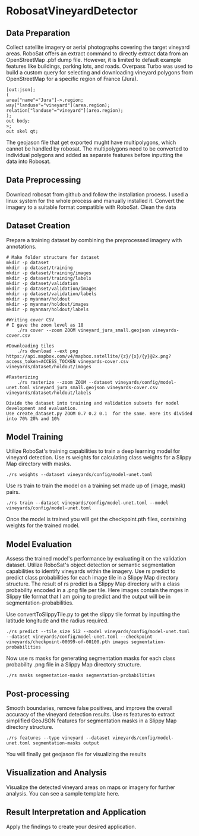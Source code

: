 # RobosatVineyardDetector
## Data Preparation
Collect satellite imagery or aerial photographs covering the target vineyard areas.
RoboSat offers an extract command to directly extract data from an OpenStreetMap .pbf dump file.
However, it is limited to default example features like buildings, parking lots, and roads.
Overpass Turbo was used to build a custom query for selecting and downloading vineyard polygons from OpenStreetMap for a specific region of France (Jura).
```
[out:json];
(
area["name"="Jura"]->.region;
way["landuse"="vineyard"](area.region);
relation["landuse"="vineyard"](area.region);
);
out body;
>;
out skel qt;
```
The geojason file that get exported mught have multipolygons, which cannot be handled by robosat. The multipolygons need to be converted to individual polygons and added as separate features before inputting the data into Robosat.
 
## Data Preprocessing
Download robosat from github and follow the installation process. I used a linux system for the whole process and manually installed it.
Convert the imagery to a suitable format compatible with RoboSat.
Clean the data

## Dataset Creation
Prepare a training dataset by combining the preprocessed imagery with annotations.


```
# Make folder structure for dataset
mkdir -p dataset
mkdir -p dataset/training
mkdir -p dataset/training/images
mkdir -p dataset/training/labels
mkdir -p dataset/validation
mkdir -p dataset/validation/images
mkdir -p dataset/validation/labels
mkdir -p myanmar/holdout
mkdir -p myanmar/holdout/images
mkdir -p myanmar/holdout/labels

#Writing cover CSV
# I gave the zoom level as 18
    ./rs cover --zoom ZOOM vineyard_jura_small.geojson vineyards-cover.csv

#Downloading tiles
    ./rs download --ext png https://api.mapbox.com/v4/mapbox.satellite/{z}/{x}/{y}@2x.png?access_token=ACCESS_TOCKEN vineyards-cover.csv vineyards/dataset/holdout/images

#Rasterizing
    ./rs rasterize --zoom ZOOM --dataset vineyards/config/model-unet.toml vineyard_jura_small.geojson vineyards-cover.csv vineyards/dataset/holdout/labels

Divide the dataset into training and validation subsets for model development and evaluation.
Use create_dataset.py ZOOM 0.7 0.2 0.1  for the same. Here its divided into 70% 20% and 10%
```

## Model Training
Utilize RoboSat's training capabilities to train a deep learning model for vineyard detection.
Use rs weights for calculating class weights for a Slippy Map directory with masks.
```
./rs weights --dataset vineyards/config/model-unet.toml
```
Use rs train to train the model on a training set made up of (image, mask) pairs.
```
./rs train --dataset vineyards/config/model-unet.toml --model vineyards/config/model-unet.toml
```
Once the model is trained you will get the checkpoint.pth files, containing weights for the trained model.

## Model Evaluation
Assess the trained model's performance by evaluating it on the validation dataset.
Utilize RoboSat's object detection or semantic segmentation capabilities to identify vineyards within the imagery.
Use rs predict to predict class probabilities for each image tile in a Slippy Map directory structure. The result of rs predict is a Slippy Map directory with a class probability encoded in a .png file per tile.
Here images contain the mges in Slippy tile format that I am going to predict and the output will be in segmentation-probabilities.

Use convertToSlippyTile.py to get the slippy tile format by inputting the latitude longitude and the radius required.

```
./rs predict --tile_size 512 --model vineyards/config/model-unet.toml --dataset vineyards/config/model-unet.toml --checkpoint vineyards/checkpoint-00099-of-00100.pth images segmentation-probabilities
```
Now use rs masks for generating segmentation masks for each class probability .png file in a Slippy Map directory structure.
```
./rs masks segmentation-masks segmentation-probabilities
```

## Post-processing
Smooth boundaries, remove false positives, and improve the overall accuracy of the vineyard detection results.
Use rs features to extract simplified GeoJSON features for segmentation masks in a Slippy Map directory structure.
```
./rs features --type vineyard --dataset vineyards/config/model-unet.toml segmentation-masks output
```
You will finally get geojason file for visualizing the results

## Visualization and Analysis
Visualize the detected vineyard areas on maps or imagery for further analysis.
You can see a sample template here.
## Result Interpretation and Application
Apply the findings to create your desired application.
